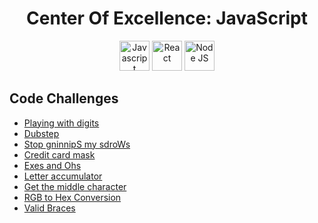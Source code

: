 <h1 align="center">Center Of Excellence: JavaScript</h1>

<!-- Logos -->
<div align="center">
   <img title="Javascript" height="48" src="https://cdn4.iconfinder.com/data/icons/logos-and-brands/512/187_Js_logo_logos-48.png" />
   <img title="React" height="48" src="https://cdn4.iconfinder.com/data/icons/logos-3/600/React.js_logo-48.png" />
   <img title="Node JS" height="48" src="https://www.typescriptlang.org/icons/icon-48x48.png?v=8944a05a8b601855de116c8a56d3b3ae" />
</div>

<!-- Table of content -->
## Code Challenges
- [Playing with digits](./challenges/01-Playing-with-digits/)
- [Dubstep](./challenges/02-Dubstep/)
- [Stop gninnipS my sdroWs](./challenges/03-Stop-gninnipS-my-sdroW/)
- [Credit card mask](./challenges/04-Credit-card-mask/)
- [Exes and Ohs](./challenges/05-Exes-and-Ohs/)
- [Letter accumulator](./challenges/06-Letter-accumulator/)
- [Get the middle character](./challenges/07-Get-the-middle-character/)
- [RGB to Hex Conversion](./challenges/08-RGB-to-Hex-Conversion/)
- [Valid Braces](./challenges/09-Valid-Braces/)